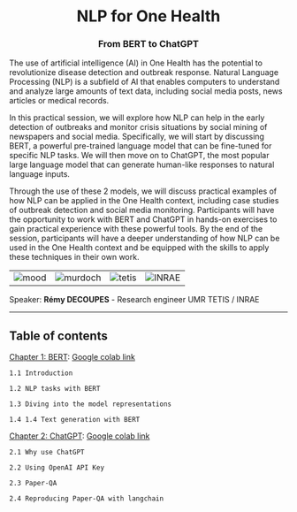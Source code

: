 <H1 style="text-align: center;">NLP for One Health</H1>
<h3 style="text-align: center;">From BERT to ChatGPT</h3>

The use of artificial intelligence (AI) in One Health has the potential to revolutionize disease detection and outbreak response. Natural Language Processing (NLP) is a subfield of AI that enables computers to understand and analyze large amounts of text data, including social media posts, news articles or medical records. 

In this practical session, we will explore how NLP can help in the early detection of outbreaks and monitor crisis situations by social mining of newspapers and social media. Specifically, we will start by discussing BERT, a powerful pre-trained language model that can be fine-tuned for specific NLP tasks. We will then move on to ChatGPT, the most popular large language model that can generate human-like responses to natural language inputs. 

Through the use of these 2 models, we will discuss practical examples of how NLP can be applied in the One Health context, including case studies of outbreak detection and social media monitoring. Participants will have the opportunity to work with BERT and ChatGPT in hands-on exercises to gain practical experience with these powerful tools. By the end of the session, participants will have a deeper understanding of how NLP can be used in the One Health context and be equipped with the skills to apply these techniques in their own work.

|   |   |   |   |
|---|---|---|---|
| <img src="https://mood-h2020.eu/wp-content/uploads/2020/10/logo_Mood_texte-dessous_CMJN_vecto-300x136.jpg" alt="mood"/> | <img src="https://www.murdoch.edu.au/ResourcePackages/Murdoch2021/assets/dist/images/logo.svg" alt="murdoch" /> | <img src="https://www.umr-tetis.fr/images/logo-header-tetis.png" alt="tetis"/> | <img src="https://www.inrae.fr/themes/custom/inrae_socle/logo.svg" alt="INRAE" /> |

Speaker: **Rémy DECOUPES** - Research engineer UMR TETIS / INRAE

-------------------

## Table of contents

[Chapter 1: BERT](nlp_pratical_session_BERT.ipynb): [Google colab link]()

    1.1 Introduction

    1.2 NLP tasks with BERT

    1.3 Diving into the model representations

    1.4 1.4 Text generation with BERT

[Chapter 2: ChatGPT](nlp_pratical_session_BERT.ipynb): [Google colab link]()

    2.1 Why use ChatGPT

    2.2 Using OpenAI API Key

    2.3 Paper-QA

    2.4 Reproducing Paper-QA with langchain
